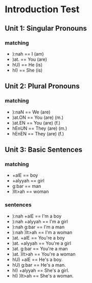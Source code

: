 # Introduction Test

## Unit 1: Singular Pronouns
### matching
- ):nah ==  I (am) 
- )at.  ==  You (are) 
- hU)   ==  He (is) 
- hI)   ==  She (is)

## Unit 2: Plural Pronouns
### matching
- ):naN  ==  We (are) 
- )at.ON ==  You (are) (m.) 
- )at.EN ==  You (are) (f.) 
- hEnUN  ==  They (are) (m.) 
- hEnEN ==  They (are) (f.) 

## Unit 3: Basic Sentences
### matching
- +alE          ==  boy
- +alyyah       ==  girl
- g:bar         ==  man
- )It>ah        ==  woman
### sentences
- ):nah +alE    ==  I'm a boy 
- ):nah +alyyah ==  I'm a girl 
- ):nah g:bar   ==  I'm a man 
- ):nah )It>ah  ==  I'm a woman 
- )at. +alE     ==  You're a boy 
- )at. +alyyah  ==  You're a girl 
- )at. g:bar    ==  You're a man 
- )at. )It>ah   ==  You're a woman 
- hU) +alE      ==  He's a boy. 
- hU) g:bar     ==  He's a man. 
- hI) +alyyah   ==  She's a girl. 
- hI) )It>ah    ==  She's a woman. 